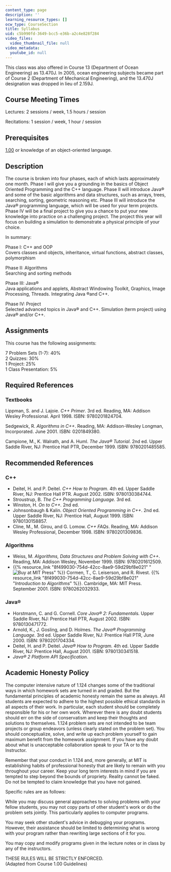 ```yaml
---
content_type: page
description: ''
learning_resource_types: []
ocw_type: CourseSection
title: Syllabus
uid: c5b990fd-3649-bcc5-e36b-a2c4e828f284
video_files:
  video_thumbnail_file: null
video_metadata:
  youtube_id: null
---
```


This class was also offered in Course 13 (Department of Ocean Engineering) as 13.470J. In 2005, ocean engineering subjects became part of Course 2 (Department of Mechanical Engineering), and the 13.470J designation was dropped in lieu of 2.159J.

Course Meeting Times
--------------------

Lectures: 2 sessions / week, 1.5 hours / session

Recitations: 1 session / week, 1 hour / session

Prerequisites
-------------

[1.00](/courses/1-00-introduction-to-computers-and-engineering-problem-solving-spring-2012) or knowledge of an object-oriented language.

Description
-----------

The course is broken into four phases, each of which lasts approximately one month. Phase I will give you a grounding in the basics of Object Oriented Programming and the C++ language. Phase II will introduce Java® and some of the basic algorithms and data structures, such as arrays, trees, searching, sorting, geometric reasoning etc. Phase III will introduce the Java® programming language, which will be used for your term projects. Phase IV will be a final project to give you a chance to put your new knowledge into practice on a challenging project. The project this year will focus on building a simulation to demonstrate a physical principle of your choice.

In summary:

Phase I: C++ and OOP  
Covers classes and objects, inheritance, virtual functions, abstract classes, polymorphism

Phase II: Algorithms  
Searching and sorting methods

Phase III: Java®  
Java applications and applets, Abstract Windowing Toolkit, Graphics, Image Processing, Threads. Integrating Java ®and C++.  
  
Phase IV: Project  
Selected advanced topics in Java® and C++. Simulation (term project) using Java® and/or C++.

Assignments
-----------

This course has the following assignments:

7 Problem Sets (1-7): 40%  
2 Quizzes: 30%  
1 Project: 25%  
1 Class Presentation: 5%

Required References
-------------------

### Textbooks

Lippman, S. and J. Lajoie. _C++ Primer_. 3rd ed. Reading, MA: Addison Wesley Professional. April 1998. ISBN: 9780201824704.

Sedgewick, R. _Algorithms in C++_. Reading, MA: Addison-Wesley Longman, Incorporated. June 2001. ISBN: 0201849380.

Campione, M., K. Walrath, and A. Huml. _The Java® Tutorial_. 2nd ed. Upper Saddle River, NJ: Prentice Hall PTR, December 1999. ISBN: 9780201485585.

Recommended References
----------------------

### C++

*   Deitel, H. and P. Deitel. _C++ How to Program_. 4th ed. Upper Saddle River, NJ: Prentice Hall PTR. August 2002. ISBN: 9780130384744.
*   Stroustrup, B. _The C++ Programming Language._ 3rd ed.
*   Winston, H. _On to C++._ 2nd ed.
*   Johnsonbaugh & Kalin. _Object Oriented Programming in C++_. 2nd ed. Upper Saddle River, NJ: Prentice Hall, August 1999. ISBN: 9780130158857.
*   Cline, M., M. Girou, and G. Lomow. _C++ FAQs_. Reading, MA: Addison Wesley Professional, December 1998. ISBN: 9780201309836.

### Algorithms

*   Weiss, M. _Algorithms, Data Structures and Problem Solving with C++_. Reading, MA: Addison Wesley, November 1999. ISBN: 9780201612509.
*   {{% resource_link "8f499030-754d-42cc-8ae9-59d29bf8e021" "![Buy at MIT Press](/images/mp_logo.gif)" %}} Cormen, T., C. Leiserson, and R. Rivest. {{% resource_link "8f499030-754d-42cc-8ae9-59d29bf8e021" "_Introduction to Algorithms_" %}}. Cambridge, MA: MIT Press. September 2001. ISBN: 9780262032933.

### Java®

*   Horstmann, C. and G. Cornell. _Core Java® 2: Fundamentals._ Upper Saddle River, NJ: Prentice Hall PTR, August 2002. ISBN: 9780130471772.
*   Arnold, K., J. Gosling, and D. Holmes. _The Java® Programming Language_. 3rd ed. Upper Saddle River, NJ: Prentice Hall PTR, June 2000. ISBN: 9780201704334.
*   Deitel, H. and P. Deitel. _Java®_ _How to Program._ 4th ed. Upper Saddle River, NJ: Prentice Hall, August 2001. ISBN: 9780130341518.
*   _Java® 2 Platform API Specification_.

Academic Honesty Policy
-----------------------

The computer intensive nature of 1.124 changes some of the traditional ways in which homework sets are turned in and graded. But the fundamental principles of academic honesty remain the same as always. All students are expected to adhere to the highest possible ethical standards in all aspects of their work. In particular, each student should be completely responsible for his or her own work. Wherever there is any doubt students should err on the side of conservatism and keep their thoughts and solutions to themselves. 1.124 problem sets are not intended to be team projects or group endeavors (unless clearly stated on the problem set). You should conceptualize, solve, and write up each problem yourself to gain maximum benefit from the homework assignment. If you have any doubt about what is unacceptable collaboration speak to your TA or to the Instructor.

Remember that your conduct in 1.124 and, more generally, at MIT is establishing habits of professional honesty that are likely to remain with you throughout your career. Keep your long term interests in mind if you are tempted to step beyond the bounds of propriety. Reality cannot be faked. Do not be tempted to claim knowledge that you have not gained.

Specific rules are as follows:

While you may discuss general approaches to solving problems with your fellow students, you may not copy parts of other student's work or do the problem sets jointly. This particularly applies to computer programs.

You may seek other student's advice in debugging your programs. However, their assistance should be limited to determining what is wrong with your program rather than rewriting large sections of it for you.

You may copy and modify programs given in the lecture notes or in class by any of the instructors.

THESE RULES WILL BE STRICTLY ENFORCED.  
(Adapted from Course 1.00 Guidelines)